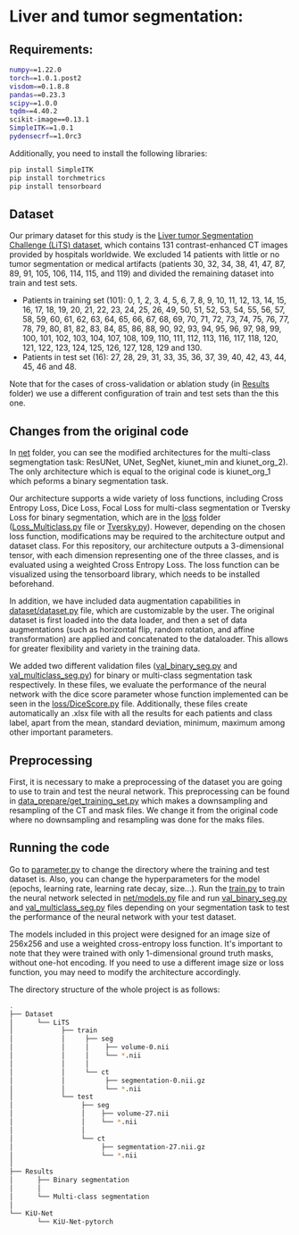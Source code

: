 # Liver and tumor segmentation:

## Requirements:

```bash
numpy==1.22.0
torch==1.0.1.post2
visdom==0.1.8.8
pandas==0.23.3
scipy==1.0.0
tqdm==4.40.2
scikit-image==0.13.1
SimpleITK==1.0.1
pydensecrf==1.0rc3
```

Additionally, you need to install the following libraries:  
```bash
pip install SimpleITK
pip install torchmetrics
pip install tensorboard
```

## Dataset

Our primary dataset for this study is the [Liver tumor Segmentation Challenge (LiTS) dataset](https://competitions.codalab.org/competitions/17094), which contains 131 contrast-enhanced CT images provided by hospitals worldwide. We excluded 14 patients with little or no tumor segmentation or medical artifacts (patients 30, 32, 34, 38, 41, 47, 87, 89, 91, 105, 106, 114, 115, and 119) and divided the remaining dataset into train and test sets.
- Patients in training set (101): 0, 1, 2, 3, 4, 5, 6, 7, 8, 9, 10, 11, 12, 13, 14, 15, 16, 17, 18, 19, 20, 21, 22, 23, 24, 25, 26, 49, 50, 51, 52, 53, 54, 55, 56, 57, 58, 59, 60, 61, 62, 63, 64, 65, 66, 67, 68, 69, 70, 71, 72, 73, 74, 75, 76, 77, 78, 79, 80, 81, 82, 83, 84, 85, 86, 88, 90, 92, 93, 94, 95, 96, 97, 98, 99, 100, 101, 102, 103, 104, 107, 108, 109, 110, 111, 112, 113, 116, 117, 118, 120, 121, 122, 123, 124, 125, 126, 127, 128, 129 and 130.
- Patients in test set (16): 27, 28, 29, 31, 33, 35, 36, 37, 39, 40, 42, 43, 44, 45, 46 and 48.

Note that for the cases of cross-validation or ablation study (in [Results](https://gitlab.lrz.de/computational-surgineering/liver_vessel_segm/-/tree/main/Liver%20and%20tumor/KiU-Net/Results) folder) we use a different configuration of train and test sets than the this one.

## Changes from the original code

In [net](https://gitlab.lrz.de/computational-surgineering/liver_vessel_segm/-/tree/main/Liver%20and%20tumor/KiU-Net/KiU-Net-pytorch/net) folder, you can see the modified architectures for the multi-class segmengtation task: ResUNet, UNet, SegNet, kiunet_min and kiunet_org_2). The only architecture which is equal to the original code is kiunet_org_1 which peforms a binary segmentation task.

Our architecture supports a wide variety of loss functions, including Cross Entropy Loss, Dice Loss, Focal Loss for multi-class segmentation or Tversky Loss for binary segmentation, which are in the [loss](https://gitlab.lrz.de/computational-surgineering/liver_vessel_segm/-/tree/main/Liver%20and%20tumor/KiU-Net/KiU-Net-pytorch/loss) folder ([Loss_Multiclass.py](https://gitlab.lrz.de/computational-surgineering/liver_vessel_segm/-/blob/main/Liver%20and%20tumor/KiU-Net/KiU-Net-pytorch/loss/Loss_Multiclass.py) file or [Tversky.py](https://gitlab.lrz.de/computational-surgineering/liver_vessel_segm/-/blob/main/Liver%20and%20tumor/KiU-Net/KiU-Net-pytorch/loss/Tversky.py)). However, depending on the chosen loss function, modifications may be required to the architecture output and dataset class. For this repository, our architecture outputs a 3-dimensional tensor, with each dimension representing one of the three classes, and is evaluated using a weighted Cross Entropy Loss. The loss function can be visualized using the tensorboard library, which needs to be installed beforehand.

In addition, we have included data augmentation capabilities in [dataset/dataset.py](https://gitlab.lrz.de/computational-surgineering/liver_vessel_segm/-/blob/main/Liver%20and%20tumor/KiU-Net/KiU-Net-pytorch/dataset/dataset.py) file, which are customizable by the user. The original dataset is first loaded into the data loader, and then a set of data augmentations (such as horizontal flip, random rotation, and affine transformation) are applied and concatenated to the dataloader. This allows for greater flexibility and variety in the training data.

We added two different validation files ([val_binary_seg.py](https://gitlab.lrz.de/computational-surgineering/liver_vessel_segm/-/blob/main/Liver%20and%20tumor/KiU-Net/KiU-Net-pytorch/val_binary_seg.py) and [val_multiclass_seg.py](https://gitlab.lrz.de/computational-surgineering/liver_vessel_segm/-/blob/main/Liver%20and%20tumor/KiU-Net/KiU-Net-pytorch/val_multiclass_seg.py)) for binary or multi-class segmentation task respectively. In these files, we evaluate the performance of the neural network with the dice score parameter whose function implemented can be seen in the [loss/DiceScore.py](https://gitlab.lrz.de/computational-surgineering/liver_vessel_segm/-/blob/main/Liver%20and%20tumor/KiU-Net/KiU-Net-pytorch/loss/DiceScore.py) file. Additionally, these files create automatically an .xlsx file with all the results for each patients and class label, apart from the mean, standard deviation, minimum, maximum among other important parameters.

## Preprocessing

First, it is necessary to make a preprocessing of the dataset you are going to use to train and test the neural network. This preprocessing can be found in [data_prepare/get_training_set.py](https://gitlab.lrz.de/computational-surgineering/liver_vessel_segm/-/blob/main/Liver%20and%20tumor/KiU-Net/KiU-Net-pytorch/data_prepare/get_training_set.py) which makes a downsampling and resampling of the CT and mask files. We change it from the original code where no downsampling and resampling was done for the maks files. 

## Running the code

Go to [parameter.py](https://gitlab.lrz.de/computational-surgineering/liver_vessel_segm/-/blob/main/Liver%20and%20tumor/KiU-Net/KiU-Net-pytorch/parameter.py) to change the directory where the training and test dataset is. Also, you can change the hyperparameters for the model (epochs, learning rate, learning rate decay, size...). Run the [train.py](https://gitlab.lrz.de/computational-surgineering/liver_vessel_segm/-/blob/main/Liver%20and%20tumor/KiU-Net/KiU-Net-pytorch/train.py) to train the neural network selected in [net/models.py](https://gitlab.lrz.de/computational-surgineering/liver_vessel_segm/-/blob/main/Liver%20and%20tumor/KiU-Net/KiU-Net-pytorch/net/models.py) file and run [val_binary_seg.py](https://gitlab.lrz.de/computational-surgineering/liver_vessel_segm/-/blob/main/Liver%20and%20tumor/KiU-Net/KiU-Net-pytorch/val_binary_seg.py) and [val_multiclass_seg.py](https://gitlab.lrz.de/computational-surgineering/liver_vessel_segm/-/blob/main/Liver%20and%20tumor/KiU-Net/KiU-Net-pytorch/val_multiclass_seg.py) files depending on your segmentation task to test the performance of the neural network with your test dataset. 

The models included in this project were designed for an image size of 256x256 and use a weighted cross-entropy loss function. It's important to note that they were trained with only 1-dimensional ground truth masks, without one-hot encoding. If you need to use a different image size or loss function, you may need to modify the architecture accordingly.

The directory structure of the whole project is as follows:

```bash
.
├── Dataset
│      └── LiTS
│            ├── train
│            │     ├── seg
│            │     │    ├── volume-0.nii
│            │     │    └── *.nii
│            │     │
│            │     └── ct
│            │          ├── segmentation-0.nii.gz
│            │          └── *.nii
│            └── test
│                 ├── seg
│                 │    ├── volume-27.nii
│                 │    └── *.nii
│                 │
│                 └── ct
│                      ├── segmentation-27.nii.gz
│                      └── *.nii
│                      
├── Results
│      ├── Binary segmentation
│      │      
│      └── Multi-class segmentation
│
└── KiU-Net
       └── KiU-Net-pytorch
```






  
